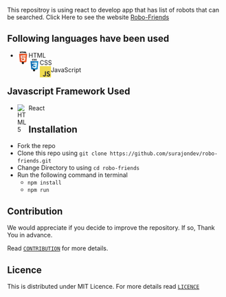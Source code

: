 This repositroy is using react to develop app that has list of robots that can be searched. Click Here to see the website [Robo-Friends](https://surajondev.github.io/robo-friends/)

## Following languages have been used
- <img align="left" alt="HTML5" width="26px" src="https://raw.githubusercontent.com/github/explore/80688e429a7d4ef2fca1e82350fe8e3517d3494d/topics/html/html.png" /> HTML
- <img align="left" alt="CSS3" width="26px" src="https://raw.githubusercontent.com/github/explore/80688e429a7d4ef2fca1e82350fe8e3517d3494d/topics/css/css.png" /> CSS
- <img align="left" alt="JavaScript" width="26px" src="https://raw.githubusercontent.com/github/explore/80688e429a7d4ef2fca1e82350fe8e3517d3494d/topics/javascript/javascript.png" /> JavaScript

## Javascript Framework Used
- <img align="left" alt="HTML5" width="26px" src="https://www.iconfinder.com/data/icons/logos-3/600/React.js_logo-512.png" /> React


## Installation 
- Fork the repo
- Clone this repo using `git clone https://github.com/surajondev/robo-friends.git`
- Change Directory to using `cd robo-friends`
- Run the following command in terminal
  - `npm install`
  - `npm run`

## Contribution
We would appreciate if you decide to improve the repository.
If so, Thank You in advance.

Read [`CONTRIBUTION`](https://github.com/surajondev/robo-friends/blob/master/CONTRIBUTION.md) for more details.

## Licence
This is distributed under MIT Licence. For more details read [`LICENCE`](https://github.com/surajondev/robo-friends/blob/master/LICENSE)
